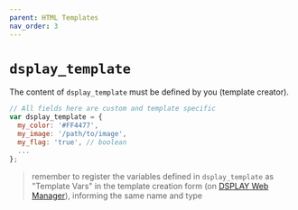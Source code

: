 ```yaml
---
parent: HTML Templates
nav_order: 3
---
```

# `dsplay_template`

The content of `dsplay_template` must be defined by you (template creator). 

```js
// All fields here are custom and template specific
var dsplay_template = {
  my_color: '#FF4477',
  my_image: '/path/to/image',
  my_flag: 'true', // boolean
  ...
};
```

> remember to register the variables defined in `dsplay_template` as "Template Vars" in the template creation form (on [DSPLAY Web Manager](https://manager.dsplay.tv/template/create)), informing the same name and type
